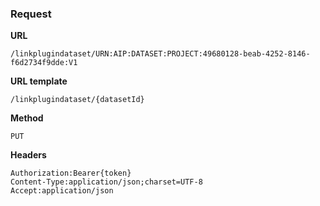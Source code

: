 ### Request

**URL**

`/linkplugindataset/URN:AIP:DATASET:PROJECT:49680128-beab-4252-8146-f6d2734f9dde:V1`

**URL template**

`/linkplugindataset/{datasetId}`

**Method**

`PUT`

**Headers**

`Authorization:Bearer{token}`  
`Content-Type:application/json;charset=UTF-8`  
`Accept:application/json`  
